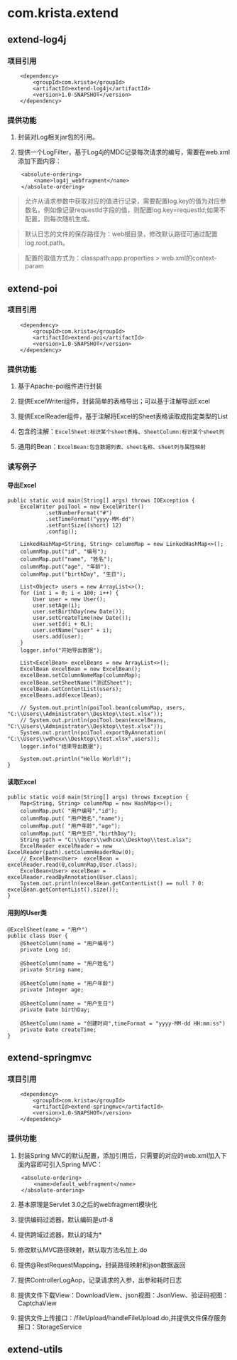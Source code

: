 # com.krista.extend

## extend-log4j

### 项目引用

        <dependency>
            <groupId>com.krista</groupId>
            <artifactId>extend-log4j</artifactId>
            <version>1.0-SNAPSHOT</version>
        </dependency>

### 提供功能

1. 封装对Log相关jar包的引用。

2. 提供一个LogFilter，基于Log4j的MDC记录每次请求的编号，需要在web.xml添加下面内容：

		<absolute-ordering>
        	<name>log4j_webfragment</name>
    	</absolute-ordering>


> 允许从请求参数中获取对应的值进行记录，需要配置log.key的值为对应参数名，例如像记录requestId字段的值，则配置log.key=requestId;如果不配置，则每次随机生成。

> 默认日志的文件的保存路径为：web根目录，修改默认路径可通过配置log.root.path。

> 配置的取值方式为：classpath:app.properties > web.xml的context-param




## extend-poi

### 项目引用

		<dependency>
            <groupId>com.krista</groupId>
            <artifactId>extend-poi</artifactId>
            <version>1.0-SNAPSHOT</version>
        </dependency>

### 提供功能

1. 基于Apache-poi组件进行封装

2. 提供ExcelWriter组件，封装简单的表格导出；可以基于注解导出Excel

3. 提供ExcelReader组件，基于注解将Excel的Sheet表格读取成指定类型的List

4. 包含的注解：`ExcelSheet:标识某个sheet表格`、`SheetColumn:标识某个sheet列`

5. 通用的Bean：`ExcelBean:包含数据列表、sheet名称、sheet列与属性映射`

### 读写例子

#### 导出Excel

    public static void main(String[] args) throws IOException {
        ExcelWriter poiTool = new ExcelWriter()
                .setNumberFormat("#")
                .setTimeFormat("yyyy-MM-dd")
                .setFontSize((short) 12)
                .config();

        LinkedHashMap<String, String> columnMap = new LinkedHashMap<>();
        columnMap.put("id", "编号");
        columnMap.put("name", "姓名");
        columnMap.put("age", "年龄");
        columnMap.put("birthDay", "生日");

        List<Object> users = new ArrayList<>();
        for (int i = 0; i < 100; i++) {
            User user = new User();
            user.setAge(i);
            user.setBirthDay(new Date());
            user.setCreateTime(new Date());
            user.setId(i + 0L);
            user.setName("user" + i);
            users.add(user);
        }
        logger.info("开始导出数据");

        List<ExcelBean> excelBeans = new ArrayList<>();
        ExcelBean excelBean = new ExcelBean();
        excelBean.setColumnNameMap(columnMap);
        excelBean.setSheetName("测试Sheet");
        excelBean.setContentList(users);
        excelBeans.add(excelBean);

		// System.out.println(poiTool.bean(columnMap, users, "C:\\Users\\Administrator\\Desktop\\test.xlsx"));
		// System.out.println(poiTool.bean(excelBeans, "C:\\Users\\Administrator\\Desktop\\test.xlsx"));
        System.out.println(poiTool.exportByAnnotation( "C:\\Users\\wdhcxx\\Desktop\\test.xlsx",users));
        logger.info("结束导出数据");

        System.out.println("Hello World!");
    }


#### 读取Excel

	public static void main(String[] args) throws Exception {
        Map<String, String> columnMap = new HashMap<>();
        columnMap.put( "用户编号","id");
        columnMap.put( "用户姓名","name");
        columnMap.put( "用户年龄","age");
        columnMap.put( "用户生日","birthDay");
        String path = "C:\\Users\\wdhcxx\\Desktop\\test.xlsx";
        ExcelReader excelReader = new ExcelReader(path).setColumnHeaderRow(0);
        // ExcelBean<User>  excelBean = excelReader.read(0,columnMap,User.class);
        ExcelBean<User> excelBean = excelReader.readByAnnotation(User.class);
        System.out.println(excelBean.getContentList() == null ? 0: excelBean.getContentList().size());
    }

#### 用到的User类

	@ExcelSheet(name = "用户")
	public class User {
    	@SheetColumn(name = "用户编号")
    	private Long id;

    	@SheetColumn(name = "用户姓名")
    	private String name;

    	@SheetColumn(name = "用户年龄")
    	private Integer age;

    	@SheetColumn(name = "用户生日")
    	private Date birthDay;

    	@SheetColumn(name = "创建时间",timeFormat = "yyyy-MM-dd HH:mm:ss")
    	private Date createTime;
	}



## extend-springmvc

### 项目引用

        <dependency>
            <groupId>com.krista</groupId>
            <artifactId>extend-springmvc</artifactId>
            <version>1.0-SNAPSHOT</version>
        </dependency>


### 提供功能

1. 封装Spring MVC的默认配置，添加引用后，只需要的对应的web.xml加入下面内容即可引入Spring MVC：

		<absolute-ordering>
        	<name>default_webfragment</name>
    	</absolute-ordering>
2. 基本原理是Servlet 3.0之后的webfragment模块化    
3. 提供编码过滤器，默认编码是utf-8
4. 提供跨域过滤器，默认的域为*
5. 修改默认MVC路径映射，默认取方法名加上.do
6. 提供@RestRequestMapping，封装路径映射和json数据返回
7. 提供ControllerLogAop，记录请求的入参，出参和耗时日志
8. 提供文件下载View：DownloadView、json视图：JsonView、验证码视图：CaptchaView
9. 提供文件上传接口：/fileUpload/handleFileUpload.do,并提供文件保存服务接口：StorageService



## extend-utils